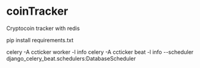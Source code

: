 # coinTracker

Cryptocoin tracker with redis



pip install requirements.txt

celery -A ccticker worker -l info
celery -A ccticker beat -l info --scheduler django_celery_beat.schedulers:DatabaseScheduler
